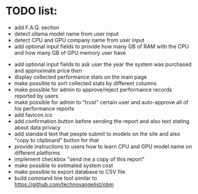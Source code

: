 # TODO list:

+ add F.A.Q. section
+ detect ollama model name from user input
+ detect CPU and GPU company name from user input
+ add optional input fields to provide how many GB of RAM with the CPU and how many GB of GPU memory user have
- add optional input fields to ask user the year the system was purchased and approximate price then
- display collected performance stats on the main page
- make possible to sort collected stats by different columns
- make possible for admin to approve/reject performance records reported by users
- make possible for admin to "trust" certain user and auto-approve all of his performance reports
- add favicon.ico
- add confirmation button before sending the report and also text stating about data privacy
- add standard text that people submit to models on the site and also "copy to clipboard" button for that
- provide instructions to users how to learn CPU and GPU model name on different platforms
- implement checkbox "send me a copy of this report"
- make possible to estimated system cost
- make possible to export database to CSV file
- build command line tool similar to https://github.com/technovangelist/obm
